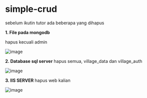 # simple-crud

sebelum ikutin tutor ada beberapa yang dihapus

**1. File pada mongodb**

hapus kecuali admin

![image](https://user-images.githubusercontent.com/39154644/201458072-ee69b9a0-4818-4a23-ae5b-806d39619b90.png)

**2. Database sql server**
hapus semua, village_data dan village_auth

![image](https://user-images.githubusercontent.com/39154644/201458108-90f65952-78bc-4537-b051-2545cd6060ae.png)

**3. IIS SERVER**
hapus web kalian

![image](https://user-images.githubusercontent.com/39154644/201458130-c0e130af-0b7f-449a-9986-baf95b7a53a9.png)
